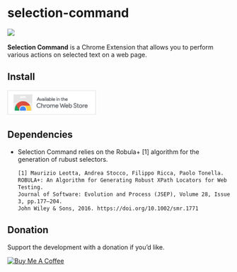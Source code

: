 # selection-command
<img width="700" src="https://github.com/ujiro99/selection-command/blob/main/docs/920%C3%97300.png?raw=true" />

**Selection Command** is a Chrome Extension that allows you to perform various actions on selected text on a web page.  

## Install
<a href="https://chromewebstore.google.com/detail/selection-command/nlnhbibaommoelemmdfnkjkgoppkohje" title="open chrome webstore">
<img src="https://github.com/ujiro99/optimize-ab-selector/blob/master/docs/assets/chrome-webstore-small.png?raw=true" alt="chrome webstore" width="200">
</a>

## Dependencies

- Selection Command relies on the Robula+ [1] algorithm for the generation of rubust selectors.
  ```
  [1] Maurizio Leotta, Andrea Stocco, Filippo Ricca, Paolo Tonella. 
  ROBULA+: An Algorithm for Generating Robust XPath Locators for Web Testing.
  Journal of Software: Evolution and Process (JSEP), Volume 28, Issue 3, pp.177–204.
  John Wiley & Sons, 2016. https://doi.org/10.1002/smr.1771
  ```

## Donation
Support the development with a donation if you’d like.  
  
<a href="https://www.buymeacoffee.com/yujiro.takeda" target="_blank"><img src="https://cdn.buymeacoffee.com/buttons/v2/default-blue.png" alt="Buy Me A Coffee" style="height: 60px !important;width: 217px !important;" ></a>

